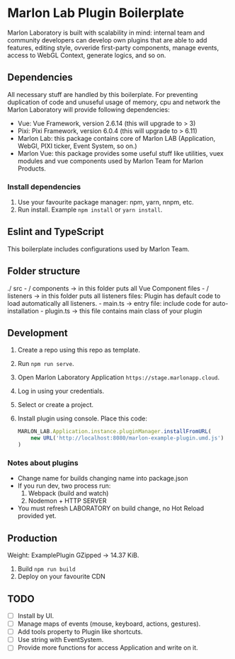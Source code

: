 # Marlon Lab Plugin Boilerplate

Marlon Laboratory is built with scalability in mind: internal team and community developers can develop own plugins that are able to add features, editing style, ovveride first-party components, manage events, access to WebGL Context, generate logics, and so on.

## Dependencies

All necessary stuff are handled by this boilerplate.
For preventing duplication of code and unuseful usage of memory, cpu and network the Marlon Laboratory will provide following dependencies:

- Vue: Vue Framework, version 2.6.14 (this will upgrade to > 3)
- Pixi: Pixi Framework, version 6.0.4 (this will upgrade to > 6.11)
- Marlon Lab: this package contains core of Marlon LAB (Application, WebGl, PIXI ticker, Event System, so on.)
- Marlon Vue: this package provides some useful stuff like utilities, vuex modules and vue components used by Marlon Team for Marlon Products.

### Install dependencies

1. Use your favourite package manager: npm, yarn, nnpm, etc.
2. Run install. Example `npm install` or `yarn install`.

## Eslint and TypeScript

This boilerplate includes configurations used by Marlon Team.

## Folder structure

./ src
    -  / components -> in this folder puts all Vue Component files
    -  / listeners -> in this folder puts all listeners files: Plugin has default code to load automatically all listeners.
    - main.ts  -> entry file: include code for auto-installation
    - plugin.ts -> this file contains main class of your plugin

## Development

1. Create a repo using this repo as template.
2. Run `npm run serve`.
3. Open Marlon Laboratory Application `https://stage.marlonapp.cloud`.
4. Log in using your credentials.
5. Select or create a project.
6. Install plugin using console. Place this code: 

    ```javascript
    MARLON_LAB.Application.instance.pluginManager.installFromURL(
        new URL('http://localhost:8080/marlon-example-plugin.umd.js')
    )
    ```

### Notes about plugins

- Change name for builds changing name into package.json
- If you run dev, two process run:
    1. Webpack (build and watch)
    2. Nodemon + HTTP SERVER
- You must refresh LABORATORY on build change, no Hot Reload provided yet.

## Production

Weight: ExamplePlugin GZipped -> 14.37 KiB.

1. Build `npm run build`
2. Deploy on your favourite CDN

## TODO

- [ ] Install by UI.
- [ ] Manage maps of events (mouse, keyboard, actions, gestures).
- [ ] Add tools property to Plugin like shortcuts.
- [ ] Use string with EventSystem.
- [ ] Provide more functions for access Application and write on it.
